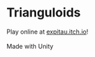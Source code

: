 # Trianguloids

Play online at [expitau.itch.io](https://expitau.itch.io/trianguloids)!
<br><br>
Made with Unity